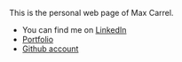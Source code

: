 
This is the personal web page of Max Carrel.

* You can find me on [LinkedIn](https://ch.linkedin.com/in/max-carrel)
* [Portfolio](portfolio.html)
* [Github account](https://github.com/maxcarrel)